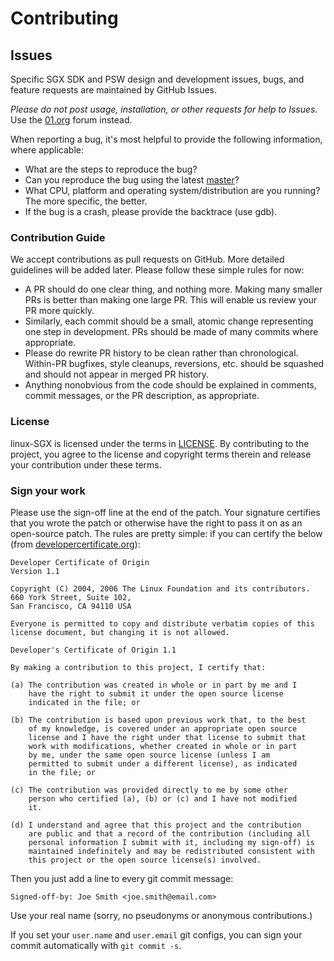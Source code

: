# Contributing

## Issues

Specific SGX SDK and PSW design and development issues, bugs, and feature requests are maintained by GitHub Issues.

_Please do not post usage, installation, or other requests for help to Issues._
Use the [01.org](https://01.org/intel-software-guard-extensions/forum/forum) forum instead. 

When reporting a bug, it's most helpful to provide the following information, where applicable:

* What are the steps to reproduce the bug?
* Can you reproduce the bug using the latest [master](https://github.com/01org/linux-sgx/tree/master)?
* What CPU, platform and operating system/distribution are you running? The more specific, the better.
* If the bug is a crash, please provide the backtrace (use gdb).


### Contribution Guide

We accept contributions as pull requests on GitHub. More detailed guidelines will be added later. Please follow these simple rules for now: 

* A PR should do one clear thing, and nothing more. Making many smaller PRs is better than making one large PR. This will enable us review your PR more quickly.
* Similarly, each commit should be a small, atomic change representing one step in development. PRs should be made of many commits where appropriate.
* Please do rewrite PR history to be clean rather than chronological. Within-PR bugfixes, style cleanups, reversions, etc. should be squashed and should not appear in merged PR history.
* Anything nonobvious from the code should be explained in comments, commit messages, or the PR description, as appropriate.

### License

linux-SGX is licensed under the terms in [LICENSE](https://github.com/01org/linux-sgx/blob/master/License.txt). By contributing to the project, you agree to the license and copyright terms therein and release your contribution under these terms.

### Sign your work

Please use the sign-off line at the end of the patch. Your signature certifies that you wrote the patch or otherwise have the right to pass it on as an open-source patch. The rules are pretty simple: if you can certify
the below (from [developercertificate.org](http://developercertificate.org/)):

```
Developer Certificate of Origin
Version 1.1

Copyright (C) 2004, 2006 The Linux Foundation and its contributors.
660 York Street, Suite 102,
San Francisco, CA 94110 USA

Everyone is permitted to copy and distribute verbatim copies of this
license document, but changing it is not allowed.

Developer's Certificate of Origin 1.1

By making a contribution to this project, I certify that:

(a) The contribution was created in whole or in part by me and I
    have the right to submit it under the open source license
    indicated in the file; or

(b) The contribution is based upon previous work that, to the best
    of my knowledge, is covered under an appropriate open source
    license and I have the right under that license to submit that
    work with modifications, whether created in whole or in part
    by me, under the same open source license (unless I am
    permitted to submit under a different license), as indicated
    in the file; or

(c) The contribution was provided directly to me by some other
    person who certified (a), (b) or (c) and I have not modified
    it.

(d) I understand and agree that this project and the contribution
    are public and that a record of the contribution (including all
    personal information I submit with it, including my sign-off) is
    maintained indefinitely and may be redistributed consistent with
    this project or the open source license(s) involved.
```

Then you just add a line to every git commit message:

    Signed-off-by: Joe Smith <joe.smith@email.com>

Use your real name (sorry, no pseudonyms or anonymous contributions.)

If you set your `user.name` and `user.email` git configs, you can sign your
commit automatically with `git commit -s`.
